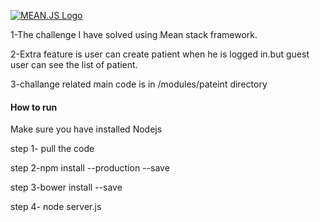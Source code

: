 [![MEAN.JS Logo](http://meanjs.org/img/logo-small.png)](http://meanjs.org/)

1-The challenge I have solved using Mean stack framework.

2-Extra feature is user can create patient when he is logged in.but guest user can see the list of patient.

3-challange related main code is in /modules/pateint directory


<h4>How to run</h4>

Make sure you have installed Nodejs

step 1- pull the code

step 2-npm install --production --save

step 3-bower install --save

step 4- node server.js
